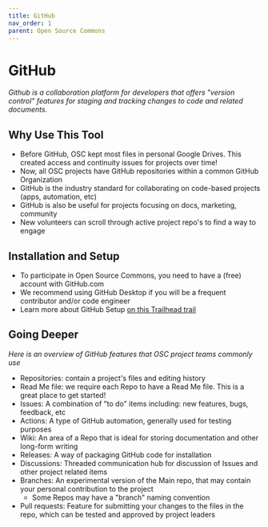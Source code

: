 ```yaml
---
title: GitHub
nav_order: 1
parent: Open Source Commons
---
```


# GitHub
_Github is a collaboration platform for developers that offers "version control" features for staging and tracking changes to code and related documents._

##  Why Use This Tool
- Before GitHub, OSC kept most files in personal Google Drives.  This created access and continuity issues for projects over time!
- Now, all OSC projects have GitHub repositories within a common GitHub Organization
- GitHub is the industry standard for collaborating on code-based projects (apps, automation, etc)
- GitHub is also be useful for projects focusing on docs, marketing, community
- New volunteers can scroll through active project repo's to find a way to engage

## Installation and Setup
- To participate in Open Source Commons, you need to have a (free) account with GitHub.com
- We recommend using GitHub Desktop if you will be a frequent contributor and/or code engineer
- Learn more about GitHub Setup [on this Trailhead trail](https://trailhead.salesforce.com/en/content/learn/trails/set-up-your-workspace-and-install-developer-tools)

## Going Deeper
_Here is an overview of GitHub features that OSC project teams commonly use_
- Repositories: contain a project's files and editing history
- Read Me file: we require each Repo to have a Read Me file.  This is a great place to get started!
- Issues: A combination of "to do" items including: new features, bugs, feedback, etc
- Actions: A type of GitHub automation, generally used for testing purposes
- Wiki: An area of a Repo that is ideal for storing documentation and other long-form writing
- Releases: A way of packaging GitHub code for installation
- Discussions: Threaded communication hub for discussion of Issues and other project related items
- Branches: An experimental version of the Main repo, that may contain your personal contribution to the project
  - Some Repos may have a "branch" naming convention
- Pull requests: Feature for submitting your changes to the files in the repo, which can be tested and approved by project leaders
